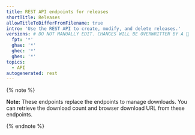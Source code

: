 ```yaml
---
title: REST API endpoints for releases
shortTitle: Releases
allowTitleToDifferFromFilename: true
intro: 'Use the REST API to create, modify, and delete releases.'
versions: # DO NOT MANUALLY EDIT. CHANGES WILL BE OVERWRITTEN BY A 🤖
  fpt: '*'
  ghae: '*'
  ghec: '*'
  ghes: '*'
topics:
  - API
autogenerated: rest
---
```


{% note %}

**Note:** These endpoints replace the endpoints to manage downloads. You can retrieve the download count and browser download URL from these endpoints.

{% endnote %}

<!-- Content after this section is automatically generated -->
